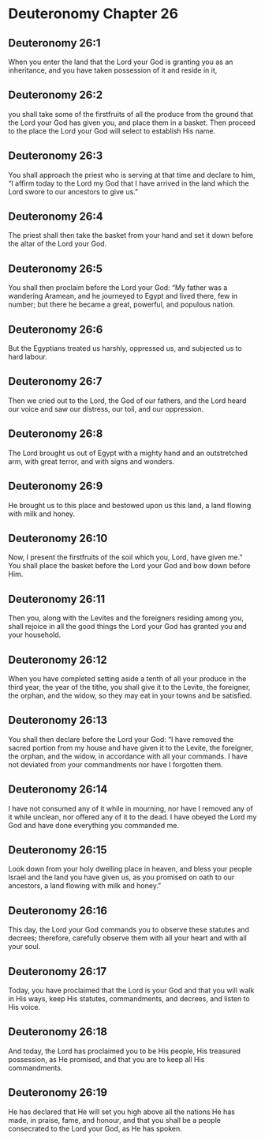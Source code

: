 # Deuteronomy Chapter 26

## Deuteronomy 26:1
When you enter the land that the Lord your God is granting you as an inheritance, and you have taken possession of it and reside in it,

## Deuteronomy 26:2
you shall take some of the firstfruits of all the produce from the ground that the Lord your God has given you, and place them in a basket. Then proceed to the place the Lord your God will select to establish His name.

## Deuteronomy 26:3
You shall approach the priest who is serving at that time and declare to him, “I affirm today to the Lord my God that I have arrived in the land which the Lord swore to our ancestors to give us.”

## Deuteronomy 26:4
The priest shall then take the basket from your hand and set it down before the altar of the Lord your God.

## Deuteronomy 26:5
You shall then proclaim before the Lord your God: “My father was a wandering Aramean, and he journeyed to Egypt and lived there, few in number; but there he became a great, powerful, and populous nation.

## Deuteronomy 26:6
But the Egyptians treated us harshly, oppressed us, and subjected us to hard labour.

## Deuteronomy 26:7
Then we cried out to the Lord, the God of our fathers, and the Lord heard our voice and saw our distress, our toil, and our oppression.

## Deuteronomy 26:8
The Lord brought us out of Egypt with a mighty hand and an outstretched arm, with great terror, and with signs and wonders.

## Deuteronomy 26:9
He brought us to this place and bestowed upon us this land, a land flowing with milk and honey.

## Deuteronomy 26:10
Now, I present the firstfruits of the soil which you, Lord, have given me.” You shall place the basket before the Lord your God and bow down before Him.

## Deuteronomy 26:11
Then you, along with the Levites and the foreigners residing among you, shall rejoice in all the good things the Lord your God has granted you and your household.

## Deuteronomy 26:12
When you have completed setting aside a tenth of all your produce in the third year, the year of the tithe, you shall give it to the Levite, the foreigner, the orphan, and the widow, so they may eat in your towns and be satisfied.

## Deuteronomy 26:13
You shall then declare before the Lord your God: “I have removed the sacred portion from my house and have given it to the Levite, the foreigner, the orphan, and the widow, in accordance with all your commands. I have not deviated from your commandments nor have I forgotten them.

## Deuteronomy 26:14
I have not consumed any of it while in mourning, nor have I removed any of it while unclean, nor offered any of it to the dead. I have obeyed the Lord my God and have done everything you commanded me.

## Deuteronomy 26:15
Look down from your holy dwelling place in heaven, and bless your people Israel and the land you have given us, as you promised on oath to our ancestors, a land flowing with milk and honey.”

## Deuteronomy 26:16
This day, the Lord your God commands you to observe these statutes and decrees; therefore, carefully observe them with all your heart and with all your soul.

## Deuteronomy 26:17
Today, you have proclaimed that the Lord is your God and that you will walk in His ways, keep His statutes, commandments, and decrees, and listen to His voice.

## Deuteronomy 26:18
And today, the Lord has proclaimed you to be His people, His treasured possession, as He promised, and that you are to keep all His commandments.

## Deuteronomy 26:19
He has declared that He will set you high above all the nations He has made, in praise, fame, and honour, and that you shall be a people consecrated to the Lord your God, as He has spoken.
